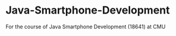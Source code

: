 Java-Smartphone-Development
===========================

For the course of Java Smartphone Development (18641) at CMU
